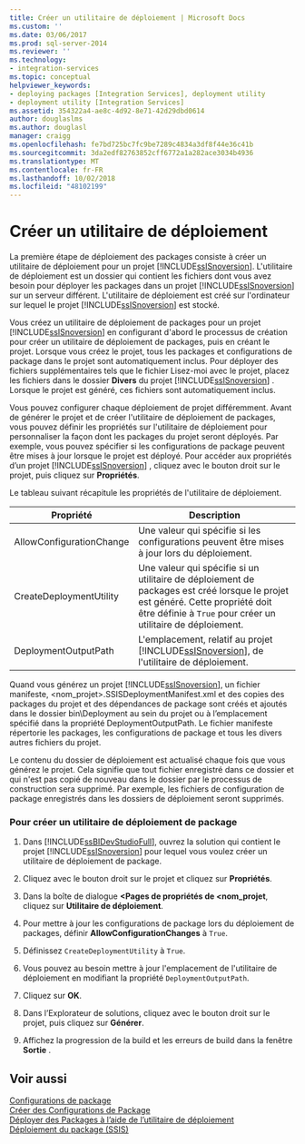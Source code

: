 ```yaml
---
title: Créer un utilitaire de déploiement | Microsoft Docs
ms.custom: ''
ms.date: 03/06/2017
ms.prod: sql-server-2014
ms.reviewer: ''
ms.technology:
- integration-services
ms.topic: conceptual
helpviewer_keywords:
- deploying packages [Integration Services], deployment utility
- deployment utility [Integration Services]
ms.assetid: 354322a4-ae8c-4d92-8e71-42d29dbd0614
author: douglaslms
ms.author: douglasl
manager: craigg
ms.openlocfilehash: fe7bd725bc7fc9be7289c4834a3df8f44e36c41b
ms.sourcegitcommit: 3da2edf82763852cff6772a1a282ace3034b4936
ms.translationtype: MT
ms.contentlocale: fr-FR
ms.lasthandoff: 10/02/2018
ms.locfileid: "48102199"
---
```

# <a name="create-a-deployment-utility"></a>Créer un utilitaire de déploiement
  La première étape de déploiement des packages consiste à créer un utilitaire de déploiement pour un projet [!INCLUDE[ssISnoversion](../includes/ssisnoversion-md.md)]. L'utilitaire de déploiement est un dossier qui contient les fichiers dont vous avez besoin pour déployer les packages dans un projet [!INCLUDE[ssISnoversion](../includes/ssisnoversion-md.md)] sur un serveur différent. L'utilitaire de déploiement est créé sur l'ordinateur sur lequel le projet [!INCLUDE[ssISnoversion](../includes/ssisnoversion-md.md)] est stocké.  
  
 Vous créez un utilitaire de déploiement de packages pour un projet [!INCLUDE[ssISnoversion](../includes/ssisnoversion-md.md)] en configurant d'abord le processus de création pour créer un utilitaire de déploiement de packages, puis en créant le projet. Lorsque vous créez le projet, tous les packages et configurations de package dans le projet sont automatiquement inclus. Pour déployer des fichiers supplémentaires tels que le fichier Lisez-moi avec le projet, placez les fichiers dans le dossier **Divers** du projet [!INCLUDE[ssISnoversion](../includes/ssisnoversion-md.md)] . Lorsque le projet est généré, ces fichiers sont automatiquement inclus.  
  
 Vous pouvez configurer chaque déploiement de projet différemment. Avant de générer le projet et de créer l'utilitaire de déploiement de packages, vous pouvez définir les propriétés sur l'utilitaire de déploiement pour personnaliser la façon dont les packages du projet seront déployés. Par exemple, vous pouvez spécifier si les configurations de package peuvent être mises à jour lorsque le projet est déployé. Pour accéder aux propriétés d’un projet [!INCLUDE[ssISnoversion](../includes/ssisnoversion-md.md)] , cliquez avec le bouton droit sur le projet, puis cliquez sur **Propriétés**.  
  
 Le tableau suivant récapitule les propriétés de l'utilitaire de déploiement.  
  
|Propriété|Description|  
|--------------|-----------------|  
|AllowConfigurationChange|Une valeur qui spécifie si les configurations peuvent être mises à jour lors du déploiement.|  
|CreateDeploymentUtility|Une valeur qui spécifie si un utilitaire de déploiement de packages est créé lorsque le projet est généré. Cette propriété doit être définie à `True` pour créer un utilitaire de déploiement.|  
|DeploymentOutputPath|L'emplacement, relatif au projet [!INCLUDE[ssISnoversion](../includes/ssisnoversion-md.md)], de l'utilitaire de déploiement.|  
  
 Quand vous générez un projet [!INCLUDE[ssISnoversion](../includes/ssisnoversion-md.md)], un fichier manifeste, \<nom_projet>.SSISDeploymentManifest.xml et des copies des packages du projet et des dépendances de package sont créés et ajoutés dans le dossier bin\Deployment au sein du projet ou à l’emplacement spécifié dans la propriété DeploymentOutputPath. Le fichier manifeste répertorie les packages, les configurations de package et tous les divers autres fichiers du projet.  
  
 Le contenu du dossier de déploiement est actualisé chaque fois que vous générez le projet. Cela signifie que tout fichier enregistré dans ce dossier et qui n'est pas copié de nouveau dans le dossier par le processus de construction sera supprimé. Par exemple, les fichiers de configuration de package enregistrés dans les dossiers de déploiement seront supprimés.  
  
### <a name="to-create-a-package-deployment-utility"></a>Pour créer un utilitaire de déploiement de package  
  
1.  Dans [!INCLUDE[ssBIDevStudioFull](../includes/ssbidevstudiofull-md.md)], ouvrez la solution qui contient le projet [!INCLUDE[ssISnoversion](../includes/ssisnoversion-md.md)] pour lequel vous voulez créer un utilitaire de déploiement de package.  
  
2.  Cliquez avec le bouton droit sur le projet et cliquez sur **Propriétés**.  
  
3.  Dans la boîte de dialogue **\<Pages de propriétés de <nom_projet**, cliquez sur **Utilitaire de déploiement**.  
  
4.  Pour mettre à jour les configurations de package lors du déploiement de packages, définir **AllowConfigurationChanges** à `True`.  
  
5.  Définissez `CreateDeploymentUtility` à `True`.  
  
6.  Vous pouvez au besoin mettre à jour l'emplacement de l'utilitaire de déploiement en modifiant la propriété `DeploymentOutputPath`.  
  
7.  Cliquez sur **OK**.  
  
8.  Dans l’Explorateur de solutions, cliquez avec le bouton droit sur le projet, puis cliquez sur **Générer**.  
  
9. Affichez la progression de la build et les erreurs de build dans la fenêtre **Sortie** .  
  
## <a name="see-also"></a>Voir aussi  
 [Configurations de package](../../2014/integration-services/package-configurations.md)   
 [Créer des Configurations de Package](../../2014/integration-services/create-package-configurations.md)   
 [Déployer des Packages à l’aide de l’utilitaire de déploiement](../../2014/integration-services/deploy-packages-by-using-the-deployment-utility.md)   
 [Déploiement du package &#40;SSIS&#41;](packages/legacy-package-deployment-ssis.md)  
  
  
